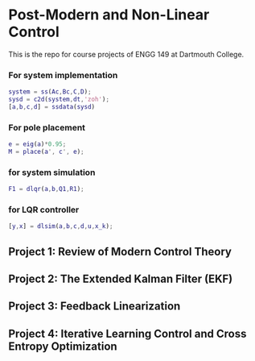 # Post-Modern and Non-Linear Control

This is the repo for course projects of ENGG 149 at Dartmouth College.

### For system implementation

```Matlab
system = ss(Ac,Bc,C,D);
sysd = c2d(system,dt,'zoh');
[a,b,c,d] = ssdata(sysd)
```

### For pole placement

```Matlab
e = eig(a)*0.95;
M = place(a', c', e);
```

### for system simulation

```Matlab
F1 = dlqr(a,b,Q1,R1);
```

### for LQR controller

```Matlab
[y,x] = dlsim(a,b,c,d,u,x_k);
```

## Project 1: Review of Modern Control Theory
## Project 2: The Extended Kalman Filter (EKF)
## Project 3: Feedback Linearization
## Project 4: Iterative Learning Control and Cross Entropy Optimization


